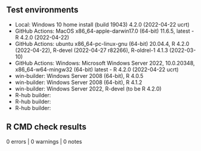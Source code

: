 ## Test environments 
* Local: Windows 10 home install (build 19043) 4.2.0 (2022-04-22 ucrt)
* GitHub Actions: MacOS x86_64-apple-darwin17.0 (64-bit) 11.6.5, latest - R 4.2.0 (2022-04-22)
* GitHub Actions: ubuntu  x86_64-pc-linux-gnu (64-bit) 20.04.4, R 4.2.0 (2022-04-22), R-devel (2022-04-27 r82266), R-oldrel-1 4.1.3 (2022-03-10)
* GitHub Actions: Windows: Microsoft Windows Server 2022, 10.0.20348, x86_64-w64-mingw32 (64-bit) latest - R 4.2.0 (2022-04-22 ucrt)
* win-builder: Windows Server 2008 (64-bit), R 4.0.5
* win-builder: Windows Server 2008 (64-bit), R 4.1.2
* win-builder: Windows Server 2022, R-devel (to be R 4.2.0) 
* R-hub builder:
* R-hub builder:
* R-hub builder:


## R CMD check results
0 errors | 0 warnings | 0 notes

